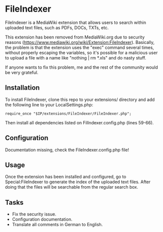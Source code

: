 # FileIndexer

FileIndexer is a MediaWiki extension that allows users to search within uploaded text files, such as PDFs, DOCs, TXTs, etc.

This extension has been removed from MediaWiki.org due to security reasons (https://www.mediawiki.org/wiki/Extension:FileIndexer). Basically, the problem is that the extension uses the "exec" command several times, without properly escaping the variables, so it's possible for a malicious user to upload a file with a name like "nothing | rm *.xls" and do nasty stuff.

If anyone wants to fix this problem, me and the rest of the community would be very grateful.

## Installation

To install FileIndexer, clone this repo to your extensions/ directory and add the following line to your LocalSettings.php:

	require_once "$IP/extensions/FileIndexer/FileIndexer.php";

Then install all dependencies listed on FilIndexer.config.php (lines 59-66).

## Configuration

Documentation missing, check the FileIndexer.config.php file!

## Usage

Once the extension has been installed and configured, go to Special:FileIndexer to generate the index of the uploaded text files. After doing that the files will be searchable from the regular search box.

## Tasks

* Fix the security issue.
* Configuration documentation.
* Translate all comments in German to English.